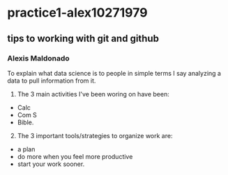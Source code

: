 # practice1-alex10271979
## tips to working with git and github
### Alexis Maldonado
To explain what data science is to people in simple terms I say analyzing a data to pull information from it.
1. The 3 main activities I've been woring on have been:
- Calc
- Com S 
- Bible.
2. The 3 important tools/strategies to organize work are:
- a plan
- do more when you feel more productive
-   start your work sooner.
